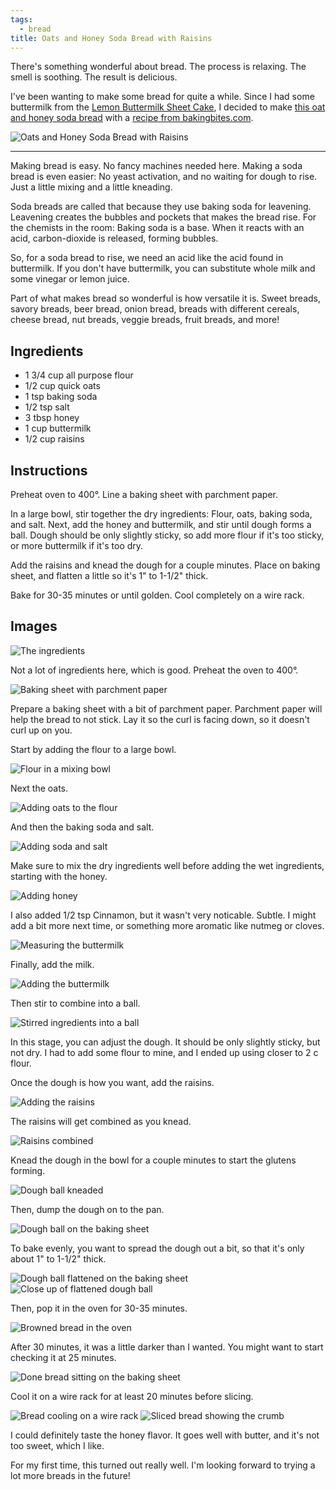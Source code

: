 ```yaml
---
tags:
  - bread
title: Oats and Honey Soda Bread with Raisins
---
```


There's something wonderful about bread. The process is relaxing. The
smell is soothing. The result is delicious.

I've been wanting to make some bread for quite a while. Since I had some
buttermilk from the [Lemon Buttermilk Sheet
Cake](/recipe/2015/08/09/lemon-cream-cheese-crumb-cake), I decided to
make [this oat and honey soda bread](#section-2) with a [recipe from
bakingbites.com](http://bakingbites.com/2010/03/oats-and-honey-irish-soda-bread-with-raisins/).

![Oats and Honey Soda Bread with Raisins](title.jpg)

---

Making bread is easy. No fancy machines needed here. Making a soda bread
is even easier: No yeast activation, and no waiting for dough to rise.
Just a little mixing and a little kneading.

Soda breads are called that because they use baking soda for leavening.
Leavening creates the bubbles and pockets that makes the bread rise.
For the chemists in the room: Baking soda is a base. When it reacts with
an acid, carbon-dioxide is released, forming bubbles.

So, for a soda bread to rise, we need an acid like the acid found in
buttermilk. If you don't have buttermilk, you can substitute whole milk
and some vinegar or lemon juice.

Part of what makes bread so wonderful is how versatile it is. Sweet
breads, savory breads, beer bread, onion bread, breads with different
cereals, cheese bread, nut breads, veggie breads, fruit breads, and
more!

## Ingredients

* 1 3/4 cup all purpose flour
* 1/2 cup quick oats
* 1 tsp baking soda
* 1/2 tsp salt
* 3 tbsp honey
* 1 cup buttermilk
* 1/2 cup raisins

## Instructions

Preheat oven to 400°. Line a baking sheet with parchment paper.

In a large bowl, stir together the dry ingredients: Flour, oats, baking
soda, and salt. Next, add the honey and buttermilk, and stir until dough
forms a ball. Dough should be only slightly sticky, so add more flour if
it's too sticky, or more buttermilk if it's too dry.

Add the raisins and knead the dough for a couple minutes. Place on
baking sheet, and flatten a little so it's 1" to 1-1/2" thick.

Bake for 30-35 minutes or until golden. Cool completely on a wire rack.

## Images

![The ingredients](01-ingredients.jpg)

Not a lot of ingredients here, which is good. Preheat the oven to 400°.

![Baking sheet with parchment paper](02-pan-paper.jpg)

Prepare a baking sheet with a bit of parchment paper. Parchment paper
will help the bread to not stick. Lay it so the curl is facing down, so
it doesn't curl up on you.

Start by adding the flour to a large bowl.

![Flour in a mixing bowl](03-flour.jpg)

Next the oats.

![Adding oats to the flour](04-oats.jpg)

And then the baking soda and salt.

![Adding soda and salt](05-soda-and-salt.jpg)

Make sure to mix the dry ingredients well before adding the wet ingredients,
starting with the honey.

![Adding honey](06-honey.jpg)

I also added 1/2 tsp Cinnamon, but it wasn't very noticable. Subtle. I
might add a bit more next time, or something more aromatic like nutmeg
or cloves.

![Measuring the buttermilk](07-milk.jpg)

Finally, add the milk.

![Adding the buttermilk](08-milk.jpg)

Then stir to combine into a ball.

![Stirred ingredients into a ball](09-combined.jpg)

In this stage, you can adjust the dough. It should be only slightly
sticky, but not dry. I had to add some flour to mine, and I ended up
using closer to 2 c flour.

Once the dough is how you want, add the raisins.

![Adding the raisins](10-raisins.jpg)

The raisins will get combined as you knead.

![Raisins combined](11-raisins-combined.jpg)

Knead the dough in the bowl for a couple minutes to start the glutens
forming.

![Dough ball kneaded](12-kneaded.jpg)

Then, dump the dough on to the pan.

![Dough ball on the baking sheet](13-on-pan.jpg)

To bake evenly, you want to spread the dough out a bit, so that it's
only about 1" to 1-1/2" thick.

![Dough ball flattened on the baking sheet](14-spread.jpg)
![Close up of flattened dough ball](15-spread-close.jpg)

Then, pop it in the oven for 30-35 minutes.

![Browned bread in the oven](16-oven.jpg)

After 30 minutes, it was a little darker than I wanted. You might want to start
checking it at 25 minutes.

![Done bread sitting on the baking sheet](17-done.jpg)

Cool it on a wire rack for at least 20 minutes before slicing.

![Bread cooling on a wire rack](18-cooling.jpg)
![Sliced bread showing the crumb](19-glamour.jpg)

I could definitely taste the honey flavor. It goes well with butter, and
it's not too sweet, which I like.

For my first time, this turned out really well. I'm looking forward to
trying a lot more breads in the future!

